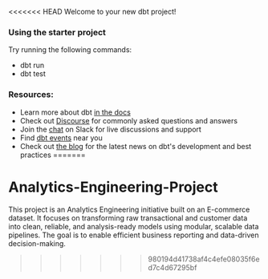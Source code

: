 <<<<<<< HEAD
Welcome to your new dbt project!

### Using the starter project

Try running the following commands:
- dbt run
- dbt test


### Resources:
- Learn more about dbt [in the docs](https://docs.getdbt.com/docs/introduction)
- Check out [Discourse](https://discourse.getdbt.com/) for commonly asked questions and answers
- Join the [chat](https://community.getdbt.com/) on Slack for live discussions and support
- Find [dbt events](https://events.getdbt.com) near you
- Check out [the blog](https://blog.getdbt.com/) for the latest news on dbt's development and best practices
=======
# Analytics-Engineering-Project
This project is an Analytics Engineering initiative built on an E-commerce dataset. It focuses on transforming raw transactional and customer data into clean, reliable, and analysis-ready models using modular, scalable data pipelines. The goal is to enable efficient business reporting and data-driven decision-making.
>>>>>>> 980194d41738af4c4efe08035f6ed7c4d67295bf
